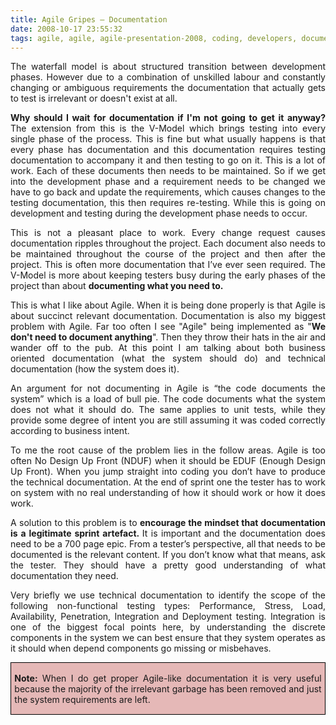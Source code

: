 ```yaml
---
title: Agile Gripes – Documentation
date: 2008-10-17 23:55:32
tags: agile, agile, agile-presentation-2008, coding, developers, documentation, documentation, eduf, nduf, testing, 
---
```

<p class="MsoNormal" style="text-align: justify;"><span>The waterfall model is about structured transition between development phases. However due to a combination of unskilled labour and constantly changing or ambiguous requirements the documentation that actually gets to test is irrelevant or doesn't exist at all. </span></p>
<p class="MsoNormal" style="text-align: justify;"><strong><span>Why should I wait for documentation if I'm not going to get it anyway?</span></strong><span> The extension from this is the V-Model which brings testing into every single phase of the process. This is fine but what usually happens is that every phase has documentation and this documentation requires testing documentation to accompany it and then testing to go on it. This is a lot of work. Each of these documents then needs to be maintained. So if we get into the development phase and a requirement needs to be changed we have to go back and update the requirements, which causes changes to the testing documentation, this then requires re-testing. While this is going on development and testing during the development phase needs to occur.</span></p>
<p class="MsoNormal" style="text-align: justify;"><span>This is not a pleasant place to work. Every change request causes documentation ripples throughout the project. Each document also needs to be maintained throughout the course of the project and then after the project. This is often more documentation that I’ve ever seen required. The V-Model is more about keeping testers busy during the early phases of the project than about <strong>documenting what you need to.</strong></span></p>
<p class="MsoNormal" style="text-align: justify;"><span>This is what I like about Agile. When it is being done properly is that Agile is about succinct relevant documentation. Documentation is also my biggest problem with Agile. Far too often I see "Agile" being implemented as "<strong>We don't need to document anything</strong>". Then they throw their hats in the air and wander off to the pub. At this point I am talking about both business oriented documentation (what the system should do) and technical documentation (how the system does it).</span></p>
<p class="MsoNormal" style="text-align: justify;"><span>An argument for not documenting in Agile is “the code documents the system” which is a load of bull pie. The code documents what the system does not what it should do. The same applies to unit tests, while they provide some degree of intent you are still assuming it was coded correctly according to business intent.</span></p>
<p class="MsoNormal" style="text-align: justify;"><span>To me the root cause of the problem lies in the follow areas. Agile is too often No Design Up Front (NDUF) when it should be EDUF (Enough Design Up Front). When you jump straight into coding you don’t have to produce the technical documentation. At the end of sprint one the tester has to work on system with no real understanding of how it should work or how it does work. </span></p>
<p class="MsoNormal" style="text-align: justify;"><span>A solution to this problem is to <strong>encourage the mindset that documentation is a legitimate sprint artefact. </strong>It is important and the documentation does need to be a 700 page epic. From a tester’s perspective, all that needs to be documented is the relevant content. If you don’t know what that means, ask the tester. They should have a pretty good understanding of what documentation they need.</span></p>
<p class="MsoNormal" style="text-align: justify;">Very briefly we use technical documentation to identify the scope of the following non-functional testing types: Performance, Stress, Load, Availability, Penetration, Integration and Deployment testing. Integration is one of the biggest focal points here, by understanding the discrete components in the system we can best ensure that they system operates as it should when depend components go missing or misbehaves.</p>

<div style="border: 1pt solid windowtext; padding: 1pt 4pt; background: #e5b8b7 none repeat scroll 0%; -moz-background-clip: -moz-initial; -moz-background-origin: -moz-initial; -moz-background-inline-policy: -moz-initial;">
<p class="MsoNormal" style="border: medium none; padding: 0cm; background: #e5b8b7 none repeat scroll 0%; text-align: justify; -moz-background-clip: -moz-initial; -moz-background-origin: -moz-initial; -moz-background-inline-policy: -moz-initial;"><strong>Note:</strong> When I do get proper Agile-like documentation it is very useful because the majority of the irrelevant garbage has been removed and just the system requirements are left.</p>

</div>